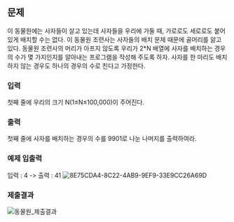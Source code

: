 ## 문제
이 동물원에는 사자들이 살고 있는데 사자들을 우리에 가둘 때, 가로로도 세로로도 붙어 있게 배치할 수는 없다. 이 동물원 조련사는 사자들의 배치 문제 때문에 골머리를 앓고 있다.
동물원 조련사의 머리가 아프지 않도록 우리가 2*N 배열에 사자를 배치하는 경우의 수가 몇 가지인지를 알아내는 프로그램을 작성해 주도록 하자. 사자를 한 마리도 배치하지 않는 경우도 하나의 경우의 수로 친다고 가정한다.
### 입력
첫째 줄에 우리의 크기 N(1≤N≤100,000)이 주어진다.
### 출력
첫째 줄에 사자를 배치하는 경우의 수를 9901로 나눈 나머지를 출력하여라.
### 예제 입출력
입력 : 4 -> 출력 : 41
![8E75CDA4-8C22-4AB9-9EF9-33E9CC26A69D](https://user-images.githubusercontent.com/98890934/225555900-3bdb1bc4-dd16-4ab6-a3dc-939bccb16264.jpg)
### 제출결과
![동물원_제출결과](https://user-images.githubusercontent.com/98890934/225561275-c2832759-0bef-4754-a127-8bb8729e9373.PNG)
